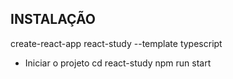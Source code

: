 ## INSTALAÇÃO
create-react-app react-study --template typescript

- Iniciar o projeto
cd react-study
npm run start

